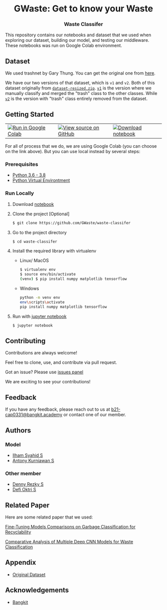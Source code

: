 <h1 align="center">GWaste: Get to know your Waste</h1>
<h3 align="center">Waste Classifer</h3>

This repository contains our notebooks and dataset that we used when exploring our dataset, building our model, and testing our middleware. These notebooks was run on Google Colab environment.

## Dataset

We used trashnet by Gary Thung. You can get the original one from [here](https://github.com/garythung/trashnet).

We have our two versions of that dataset, which is `v1` and `v2`. Both of this dataset originally from [`dataset-resized.zip`](https://github.com/garythung/trashnet/raw/master/data/dataset-resized.zip). [`v1`](https://github.com/GWaste/waste-classifer/raw/main/datasets/dataset-v1.zip) is the version where we manually classify and merged the "trash" class to the other classes. While [`v2`](https://github.com/GWaste/waste-classifer/raw/main/datasets/dataset-v2.zip) is the version with "trash" class entirely removed from the dataset.

<!-- GETTING STARTED -->

## Getting Started

<p align="center">
  <table>
    <td>
      <a target="_blank" href="https://colab.research.google.com/github/GWaste/waste-classifer/blob/main/notebooks/models/model_final.ipynb"><img src="https://www.tensorflow.org/images/colab_logo_32px.png" />Run in Google Colab</a>
    </td>
    <td>
      <a target="_blank" href="https://github.com/GWaste/waste-classifer/blob/main/notebooks/models/model_final.ipynb"><img src="https://www.tensorflow.org/images/GitHub-Mark-32px.png" />View source on GitHub</a>
    </td>
    <td>
      <a href="https://github.com/GWaste/waste-classifer/raw/main/notebooks/models/model_final.ipynb"><img src="https://www.tensorflow.org/images/download_logo_32px.png" />Download notebook</a>
    </td>
  </table>
</p>

For all of process that we do, we are using Google Colab (you can choose on the link above). But you can use local instead by several steps:

### Prerequisites

- [Python 3.6 - 3.8](https://www.python.org/downloads/)
- [Python Virtual Environtment](https://www.python.org/downloads/)

### Run Locally

1. Download [notebook](https://github.com/GWaste/waste-classifer/raw/main/notebooks/models/model_final.ipynb)

2. Clone the project [Optional]

   ```sh
   $ git clone https://github.com/GWaste/waste-classifer
   ```

3. Go to the project directory

   ```sh
   $ cd waste-classifer
   ```

4. Install the required library with virtualenv

   - Linux/ MacOS
     ```sh
     $ virtualenv env
     $ source env/bin/activate
     (venv) $ pip install numpy matplotlib tensorflow
     ```
   - Windows
     ```sh
     python -m venv env
     env\scripts\activate
     pip install numpy matplotlib tensorflow
     ```

5. Run with [jupyter notebook](https://jupyter.org/)

   ```sh
   $ jupyter notebook
   ```
<!-- CONTRIBUTING -->
  
## Contributing

Contributions are always welcome!

Feel free to clone, use, and contribute via pull request.

Got an issue? Please use [issues panel](https://github.com/GWaste/waste-classifer/issues)

We are exciting to see your contributions!

<!-- FEEDBACK -->

## Feedback

If you have any feedback, please reach out to us at b21-cap0331@bangkit.academy
or contact one of our member.

<!-- AUTHORS -->

## Authors

### Model
- [Ilham Syahid S](https://www.github.com/ilhamsyahids)
- [Antony Kurniawan S](https://github.com/Smankusors)

### Other member
- [Denny Rezky S](https://github.com/sinulingga23)
- [Defi Oktri S](https://github.com/defioktri99)

<!-- RELATED PAPER -->
  
## Related Paper

Here are some related paper that we used:

[Fine-Tuning Models Comparisons on Garbage Classification for
Recyclability](https://arxiv.org/ftp/arxiv/papers/1908/1908.04393.pdf)

[Comparative Analysis of Multiple Deep CNN Models for Waste
Classification](https://arxiv.org/pdf/2004.02168.pdf)

<!-- APPENDIX -->

## Appendix

- [Original Dataset](https://github.com/garythung/trashnet)

<!-- ACKNOWLEDGEMENTS -->

## Acknowledgements

 - [Bangkit](http://bangkit.academy/)
